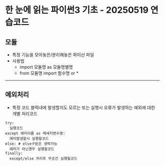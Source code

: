 # 한 눈에 읽는 파이썬3 기초 - 20250519 연습코드

## 모듈
* 특정 기능을 모아놓은/분리해놓은 파이선 파일
* 사용법
  * import 모듈명 as 모듈명별명
  * from 모듈명 import 함수명 or *

----

## 예외처리
* 특정 코드 블럭내에 발생할지도 모르는 또는 실행시 오류가 발생하는 예외에 대한 개별 처리코드
```
try:
  실행코드
except 에러이름 as 메세지변수명:
  에러발생할시 실행할코드
else: # else구문은 생략가능
  에러가 아닌경우 실행할코드
finally:
  except/else 처리후 무조건 실행될코드
```
